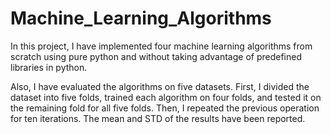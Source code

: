 # Machine_Learning_Algorithms
In this project, I have implemented four machine learning algorithms from scratch using pure python and without taking advantage of predefined libraries in python. 

Also, I have evaluated the algorithms on five datasets. First, I divided the dataset into five folds, trained each algorithm on four folds, and tested it on the remaining fold for all five folds. Then, I repeated the previous operation for ten iterations. The mean and STD of the results have been reported. 
